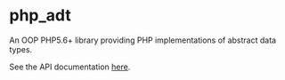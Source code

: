 # php_adt
An OOP PHP5.6+ library providing PHP implementations of abstract data types.

See the API documentation [here](http://jneuendorf.github.io/php_adt/).
